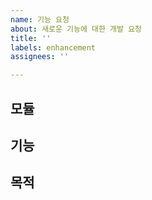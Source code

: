```yaml
---
name: 기능 요청
about: 새로운 기능에 대한 개발 요청
title: ''
labels: enhancement
assignees: ''

---
```


## 모듈


## 기능


## 목적

